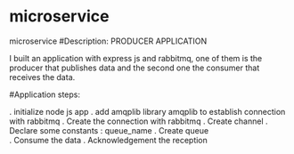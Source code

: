 # microservice
microservice
#Description: PRODUCER APPLICATION

I built an application with express js and rabbitmq, one of them is the producer that publishes data and the second one the consumer that receives the data.

#Application steps:

. initialize node js app 
. add amqplib library
    amqplib to establish connection with rabbitmq 
. Create the connection with rabbitmq 
. Create channel 
. Declare some constants : queue_name
. Create queue  
. Consume the data
. Acknowledgement the reception
